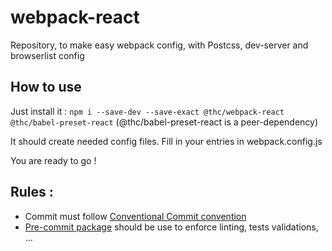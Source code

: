 # webpack-react
Repository, to make easy webpack config, with Postcss, dev-server and browserlist config

## How to use
Just install it : `npm i --save-dev --save-exact @thc/webpack-react @thc/babel-preset-react`
(@thc/babel-preset-react is a peer-dependency)

It should create needed config files.
Fill in your entries in webpack.config.js

You are ready to go !

## Rules :
* Commit must follow [Conventional Commit convention](https://conventionalcommits.org/)
* [Pre-commit package](https://www.npmjs.com/package/pre-commit) should be use to enforce linting, tests validations, ...
